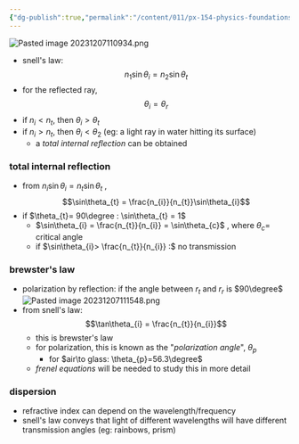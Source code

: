 ```yaml
---
{"dg-publish":true,"permalink":"/content/011/px-154-physics-foundations/px-154-i-light/px-154-i5-snell-s-law/","noteIcon":"1","created":"2025-08-27T13:14:00.083+01:00","updated":"2024-11-26T19:52:54.000+00:00"}
---
```


![Pasted image 20231207110934.png](/img/user/pics/Pasted%20image%2020231207110934.png)
- snell's law: 
$$n_{1}\sin\theta_{i} = n_{2}\sin\theta_{t}$$
- for the reflected ray, 
$$\theta_{i}=\theta_{r}$$
- if $n_{i}<n_{t}$, then $\theta_{i}>\theta_{t}$
- if $n_{i}>n_{t}$, then $\theta_{i}<\theta_{2}$ (eg: a light ray in water hitting its surface)
	- a *total internal reflection* can be obtained 
### total internal reflection
- from $n_{i}\sin\theta_{i} = n_{t}\sin\theta_{t}$ , 
$$\sin\theta_{t} = \frac{n_{i}}{n_{t}}\sin\theta_{i}$$
- if $\theta_{t}= 90\degree : \sin\theta_{t} = 1$
	- $\sin\theta_{i} = \frac{n_{t}}{n_{i}} = \sin\theta_{c}$ , where $\theta_{c}=$ critical angle
	- if $\sin\theta_{i}> \frac{n_{t}}{n_{i}} :$ no transmission
### brewster's law
- polarization by reflection: if the angle between $r_{t}$ and $r_{r}$ is $90\degree$ ![Pasted image 20231207111548.png](/img/user/pics/Pasted%20image%2020231207111548.png)
- from snell's law: 
$$\tan\theta_{i} = \frac{n_{t}}{n_{i}}$$
	- this is brewster's law
	- for polarization, this is known as the "*polarization angle*", $\theta_{p}$
		- for $air\to glass: \theta_{p}=56.3\degree$
	- *frenel equations* will be needed to study this in more detail
### dispersion
- refractive index can depend on the wavelength/frequency
- snell's law conveys that light of different wavelengths will have different transmission angles (eg: rainbows, prism)